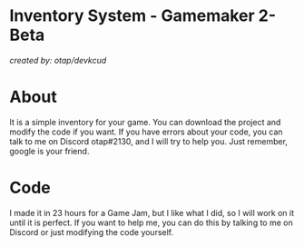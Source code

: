 # Inventory System - Gamemaker 2-Beta
_created by: otap/devkcud_

# About
It is a simple inventory for your game. You can download the project and modify the code if you want.
If you have errors about your code, you can talk to me on Discord otap#2130, and I will try to help you. Just remember, google is your friend.

# Code
I made it in 23 hours for a Game Jam, but I like what I did, so I will work on it until it is perfect.
If you want to help me, you can do this by talking to me on Discord or just modifying the code yourself.